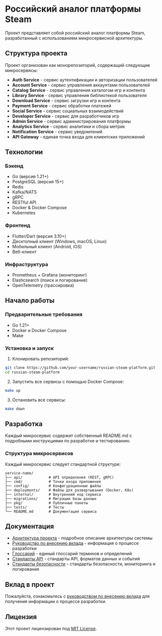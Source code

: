 # Российский аналог платформы Steam

Проект представляет собой российский аналог платформы Steam, разработанный с использованием микросервисной архитектуры.

## Структура проекта

Проект организован как монорепозиторий, содержащий следующие микросервисы:

- **Auth Service** - сервис аутентификации и авторизации пользователей
- **Account Service** - сервис управления аккаунтами пользователей
- **Catalog Service** - сервис управления каталогом игр и контента
- **Library Service** - сервис управления библиотекой пользователя
- **Download Service** - сервис загрузки игр и контента
- **Payment Service** - сервис обработки платежей
- **Social Service** - сервис социальных взаимодействий
- **Developer Service** - сервис для разработчиков игр
- **Admin Service** - сервис администрирования платформы
- **Analytics Service** - сервис аналитики и сбора метрик
- **Notification Service** - сервис уведомлений
- **API Gateway** - единая точка входа для клиентских приложений

## Технологии

### Бэкенд
- Go (версия 1.21+)
- PostgreSQL (версия 15+)
- Redis
- Kafka/NATS
- gRPC
- RESTful API
- Docker & Docker Compose
- Kubernetes

### Фронтенд
- Flutter/Dart (версия 3.10+)
- Десктопный клиент (Windows, macOS, Linux)
- Мобильный клиент (Android, iOS)
- Веб-клиент

### Инфраструктура
- Prometheus + Grafana (мониторинг)
- Elasticsearch (поиск и логирование)
- OpenTelemetry (трассировка)

## Начало работы

### Предварительные требования

- Go 1.21+
- Docker и Docker Compose
- Make

### Установка и запуск

1. Клонировать репозиторий:
```bash
git clone https://github.com/your-username/russian-steam-platform.git
cd russian-steam-platform
```

2. Запустить все сервисы с помощью Docker Compose:
```bash
make up
```

3. Остановить все сервисы:
```bash
make down
```

## Разработка

Каждый микросервис содержит собственный README.md с подробными инструкциями по разработке и тестированию.

### Структура микросервисов

Каждый микросервис следует стандартной структуре:

```
service-name/
├── api/            # API определения (REST, gRPC)
├── cmd/            # Точки входа приложения
├── config/         # Конфигурационные файлы
├── deployments/    # Файлы для развертывания (Docker, K8s)
├── internal/       # Внутренний код сервиса
├── migrations/     # Миграции базы данных
├── pkg/            # Публичные пакеты
├── tests/          # Тесты
└── README.md       # Документация сервиса
```

## Документация

- [Архитектура проекта](ARCHITECTURE.md) - подробное описание архитектуры системы
- [Руководство по внесению вклада](CONTRIBUTING.md) - информация о процессе разработки
- [Глоссарий](GLOSSARY.md) - единый глоссарий терминов и определений
- [Стандарты API](API_STANDARDS.md) - стандарты API, форматов данных и событий
- [Стандарты безопасности](SECURITY_STANDARDS.md) - стандарты безопасности, мониторинга и логирования

## Вклад в проект

Пожалуйста, ознакомьтесь с [руководством по внесению вклада](CONTRIBUTING.md) для получения информации о процессе разработки.

## Лицензия

Этот проект лицензирован под [MIT License](LICENSE).
